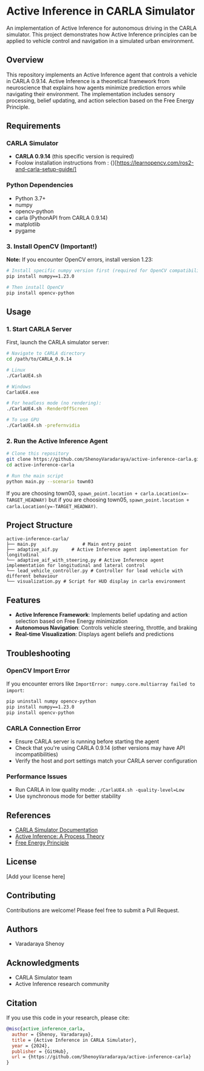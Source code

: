 # Active Inference in CARLA Simulator

An implementation of Active Inference for autonomous driving in the CARLA simulator. This project demonstrates how Active Inference principles can be applied to vehicle control and navigation in a simulated urban environment.

## Overview

This repository implements an Active Inference agent that controls a vehicle in CARLA 0.9.14. Active Inference is a theoretical framework from neuroscience that explains how agents minimize prediction errors while navigating their environment. The implementation includes sensory processing, belief updating, and action selection based on the Free Energy Principle.

## Requirements

### CARLA Simulator
- **CARLA 0.9.14** (this specific version is required)
- Foolow installation instructions from : {}[https://learnopencv.com/ros2-and-carla-setup-guide/]

### Python Dependencies
- Python 3.7+
- numpy
- opencv-python
- carla (PythonAPI from CARLA 0.9.14)
- matplotlib
- pygame


### 3. Install OpenCV (Important!)

**Note:** If you encounter OpenCV errors, install version 1.23:

```bash
# Install specific numpy version first (required for OpenCV compatibility)
pip install numpy==1.23.0

# Then install OpenCV
pip install opencv-python
```

## Usage

### 1. Start CARLA Server

First, launch the CARLA simulator server:

```bash
# Navigate to CARLA directory
cd /path/to/CARLA_0.9.14

# Linux
./CarlaUE4.sh

# Windows
CarlaUE4.exe

# For headless mode (no rendering):
./CarlaUE4.sh -RenderOffScreen

# To use GPU
./CarlaUE4.sh -prefernvidia
```

### 2. Run the Active Inference Agent

```bash
# Clone this repository
git clone https://github.com/ShenoyVaradaraya/active-inference-carla.git
cd active-inference-carla

# Run the main script
python main.py --scenario town03 
```
If you are choosing town03, ```spawn_point.location + carla.Location(x=-TARGET_HEADWAY)``` but if you are choosing town05, ```spawn_point.location + carla.Location(y=-TARGET_HEADWAY)```. 

## Project Structure

```
active-inference-carla/
├── main.py                 # Main entry point
├── adaptive_aif.py     # Active Inference agent implementation for longitudinal 
└── adaptive_aif_with_steering.py # Active Inference agent implementation for longitudinal and lateral control
└── lead_vehicle_controller.py # Controller for lead vehicle with different behaviour
└── visualization.py # Script for HUD display in carla environment
```

## Features

- **Active Inference Framework**: Implements belief updating and action selection based on Free Energy minimization
- **Autonomous Navigation**: Controls vehicle steering, throttle, and braking
- **Real-time Visualization**: Displays agent beliefs and predictions


## Troubleshooting

### OpenCV Import Error
If you encounter errors like `ImportError: numpy.core.multiarray failed to import`:
```bash
pip uninstall numpy opencv-python
pip install numpy==1.23.0
pip install opencv-python
```

### CARLA Connection Error
- Ensure CARLA server is running before starting the agent
- Check that you're using CARLA 0.9.14 (other versions may have API incompatibilities)
- Verify the host and port settings match your CARLA server configuration

### Performance Issues
- Run CARLA in low quality mode: `./CarlaUE4.sh -quality-level=Low`
- Use synchronous mode for better stability

## References

- [CARLA Simulator Documentation](https://carla.readthedocs.io/en/0.9.14/)
- [Active Inference: A Process Theory](https://www.mitpressjournals.org/doi/full/10.1162/NECO_a_00912)
- [Free Energy Principle](https://www.nature.com/articles/nrn2787)

## License

[Add your license here]

## Contributing

Contributions are welcome! Please feel free to submit a Pull Request.

## Authors

- Varadaraya Shenoy

## Acknowledgments

- CARLA Simulator team
- Active Inference research community

## Citation

If you use this code in your research, please cite:

```bibtex
@misc{active_inference_carla,
  author = {Shenoy, Varadaraya},
  title = {Active Inference in CARLA Simulator},
  year = {2024},
  publisher = {GitHub},
  url = {https://github.com/ShenoyVaradaraya/active-inference-carla}
}
```
